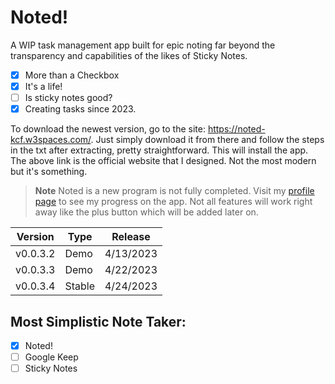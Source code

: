 # Noted!
A WIP task management app built for epic noting far beyond the transparency and capabilities of the likes of Sticky Notes.

- [x] More than a Checkbox
- [x] It's a life!
- [ ] Is sticky notes good?
- [x] Creating tasks since 2023.

To download the newest version, go to the site: https://noted-kcf.w3spaces.com/. Just simply download it from there and follow the steps in the txt after extracting, pretty straightforward. This will install the app. The above link is the official website that I designed. Not the most modern but it's something.

> **Note**
> Noted is a new program is not fully completed. Visit my [profile page](https://github.com/CosmoCreeper) to see my progress on the app. Not all features will work right away like the plus button which will be added later on.

| Version      | Type      | Release    |
|--------------|-----------|------------|
| v0.0.3.2     | Demo      | 4/13/2023  |
| v0.0.3.3     | Demo      | 4/22/2023  |
| v0.0.3.4     | Stable    | 4/24/2023  |

## Most Simplistic Note Taker:
- [x] Noted!
- [ ] Google Keep
- [ ] Sticky Notes

